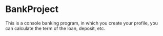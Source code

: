 # BankProject
This is a console banking program, in which you create your profile, you can calculate the term of the loan, deposit, etc.
